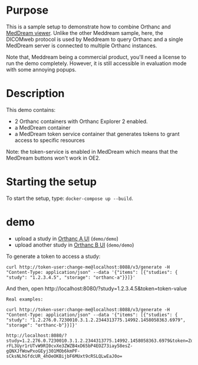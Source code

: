 # Purpose

This is a sample setup to demonstrate how to combine Orthanc and [MedDream viewer](https://www.softneta.com/products/meddream-dicom-viewer/).
Unlike the other Meddream sample, here, the DICOMweb protocol is used by Meddream to query Orthanc and a single MedDream server is connected to
multiple Orthanc instances.

Note that, Meddream being a commercial product, you'll need a license to run the demo completely.  However,
it is still accessible in evaluation mode with some annoying popups.

# Description

This demo contains:

- 2 Orthanc containers with Orthanc Explorer 2 enabled.
- a MedDream container
- a MedDream token service container that generates tokens to grant access to specific resources

Note: the token-service is enabled in MedDream which means that the MedDream buttons won't work in OE2.

# Starting the setup

To start the setup, type: `docker-compose up --build`.

# demo

- upload a study in [Orthanc A UI](http://localhost:8044/ui/app/#/) (`demo/demo`)
- upload another study in [Orthanc B UI](http://localhost:8045/ui/app/#/) (`demo/demo`)


To generate a token to access a study:

```
curl http://token-user:change-me@localhost:8088/v3/generate -H "Content-Type: application/json" --data '{"items": [{"studies": { "study": "1.2.3.4.5", "storage": "orthanc-a"}}]}'
```

And then, open http://localhost:8080/?study=1.2.3.4.5&token=token-value

```
Real examples:

curl http://token-user:change-me@localhost:8088/v3/generate -H "Content-Type: application/json" --data '{"items": [{"studies": { "study": "1.2.276.0.7230010.3.1.2.2344313775.14992.1458058363.6979", "storage": "orthanc-b"}}]}'

http://localhost:8080/?study=1.2.276.0.7230010.3.1.2.2344313775.14992.1458058363.6979&token=ZqT-rFL3Uyr1rUTvW9RI0cvXe3ZWZB4xD65bP4EOZ73iay58esZ-gQNXJfWowPxoGEyj301MOb6kmPF-sCksNLhGfdcUR_4hOeOKBijbF6MUxt9cRSLQLwEaJ0o=

```